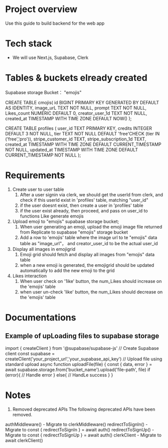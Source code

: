 # Project overview
Use this guide to build backend for the web app

# Tech stack

- We will use Next.js, Supabase, Clerk
# Tables & buckets elready created
Supabase storage Bucket： "emojis"

CREATE TABLE cmojis(
id BIGINT PRIMARY KEY GENERATED BY DEFAULT AS IDENTITY,
image_urL TEXT NOT NULL,
prompt TEXT NOT NULL,
Likes_count NUMERIC DEFAULT 0,
creator_user_1d TEXT NOT NULL,
created_at TIMESTAMP WITH TIME ZONE DEFAULT NOW()
);


CREATE TABLE profiles (
user_id TEXT PRIMARY KEY,
credits INTEGER DEFAULT 3 NOT NULL,
tier TEXT NOT NULL DEFAULT 'free'CHECK (tier IN ('free','pro')),
stripe_customer_id TEXT,
stripe_subscription_1d TEXT,
created_at TIMESTAMP WITH TIME ZONE DEFAULT CURRENT_TIMESTAMP NOT NULL,
updated_at TIMESTAMP WITH TIME ZONE DEFAULT CURRENT_TIMESTAMP NOT NULL
);


# Requirements
1. Create user to user table 
    1. After a user signin via clerk, we should get the userId from clerk, and check if this userId exist in 'profiles' table, matching "user_id"
    2. if the user doesnt exist, then create a user in 'profiles' table
    3. if the user exist already, then proceed, and pass on user_id to functions Like generate emojis
2. Upload emoji to "emojis" supabase storage bucket;    
    1. When user generating an emoji, upload the emoji image file returned from Replicate to supabase "emojis" storage bucket
    2. Add a row to 'emojis' table where the image url to te "emojis" data table as "image_url"， and creator_user_id to be the actual user_id
3. Display all images in emojigrid
    1. Emoji grid should fetch and display all images from "emojis" data table
    2. when a new emoji is generated, the emojigrid should be updated automatically to add the new emoji to the grid
4. Likes interaction
    1. When user check on '1ike' button, the num_Likes should increase on the 'emojis' table
    2. when user un-check 'like' button, the num_Likes should decrease on the 'emojis' table

# Documentations
## Example of upLoading files to supabase storage
import { createClient } from '@supabase/supabase-js'
// Create Supabase client
const supabase = createClient('your_project_url','your_supabase_api_key')
// Upload file using standard upload
async function uploadFile(file) {
    const { data, error } = await supabase.storage.from('bucket_name').upload('file-path', file)
    if (error){
        // Handle error
     } else{
        // HandLe success
     }
}

# Notes
1. Removed deprecated APIs
The following deprecated APIs have been removed.

authMiddleware() - Migrate to clerkMiddleware()
redirectToSignIn() - Migrate to const { redirectToSignIn } = await auth()
redirectToSignUp() - Migrate to const { redirectToSignUp } = await auth()
clerkClient - Migrate to await clerkClient()